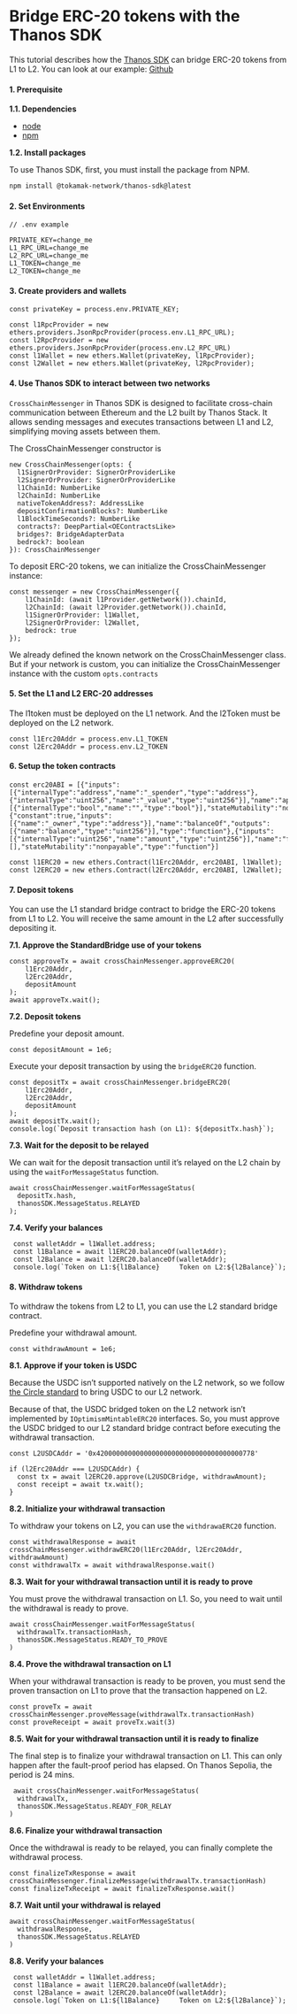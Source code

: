 # Bridge ERC-20 tokens with the Thanos SDK

This tutorial describes how the [Thanos SDK](https://www.npmjs.com/package/@tokamak-network/thanos-sdk) can bridge ERC-20 tokens from L1 to L2. You can look at our example: [Github](https://github.com/tokamak-network/tokamak-thanos-tutorial/tree/main/cross-dom-bridge-erc20)

#### 1. Prerequisite

**1.1. Dependencies**

* [node](https://nodejs.org/en)
* [npm](https://www.npmjs.com/)

**1.2. Install packages**

To use Thanos SDK, first, you must install the package from NPM.

```bash
npm install @tokamak-network/thanos-sdk@latest
```

#### 2. Set Environments

```tsx
// .env example

PRIVATE_KEY=change_me
L1_RPC_URL=change_me
L2_RPC_URL=change_me
L1_TOKEN=change_me
L2_TOKEN=change_me
```

#### 3. Create providers and wallets

```tsx
const privateKey = process.env.PRIVATE_KEY;

const l1RpcProvider = new ethers.providers.JsonRpcProvider(process.env.L1_RPC_URL);
const l2RpcProvider = new ethers.providers.JsonRpcProvider(process.env.L2_RPC_URL)
const l1Wallet = new ethers.Wallet(privateKey, l1RpcProvider);
const l2Wallet = new ethers.Wallet(privateKey, l2RpcProvider);
```

#### 4. Use Thanos SDK to interact between two networks

`CrossChainMessenger` in Thanos SDK is designed to facilitate cross-chain communication between Ethereum and the L2 built by Thanos Stack. It allows sending messages and executes transactions between L1 and L2, simplifying moving assets between them.

The CrossChainMessenger constructor is

```tsx
new CrossChainMessenger(opts: {
  l1SignerOrProvider: SignerOrProviderLike
  l2SignerOrProvider: SignerOrProviderLike
  l1ChainId: NumberLike
  l2ChainId: NumberLike
  nativeTokenAddress?: AddressLike
  depositConfirmationBlocks?: NumberLike
  l1BlockTimeSeconds?: NumberLike
  contracts?: DeepPartial<OEContractsLike>
  bridges?: BridgeAdapterData
  bedrock?: boolean
}): CrossChainMessenger
```

To deposit ERC-20 tokens, we can initialize the CrossChainMessenger instance:

```tsx
const messenger = new CrossChainMessenger({
    l1ChainId: (await l1Provider.getNetwork()).chainId,
    l2ChainId: (await l2Provider.getNetwork()).chainId,
    l1SignerOrProvider: l1Wallet,
    l2SignerOrProvider: l2Wallet,
    bedrock: true
});
```

We already defined the known network on the CrossChainMessenger class. But if your network is custom, you can initialize the CrossChainMessenger instance with the custom `opts.contracts`

#### **5. Set the L1 and L2 ERC-20 addresses**

The l1token must be deployed on the L1 network. And the l2Token must be deployed on the L2 network.

```tsx
const l1Erc20Addr = process.env.L1_TOKEN
const l2Erc20Addr = process.env.L2_TOKEN
```

#### **6. Setup the token contracts**

```tsx
const erc20ABI = [{"inputs":[{"internalType":"address","name":"_spender","type":"address"},{"internalType":"uint256","name":"_value","type":"uint256"}],"name":"approve","outputs":[{"internalType":"bool","name":"","type":"bool"}],"stateMutability":"nonpayable","type":"function"},{"constant":true,"inputs":[{"name":"_owner","type":"address"}],"name":"balanceOf","outputs":[{"name":"balance","type":"uint256"}],"type":"function"},{"inputs":[{"internalType":"uint256","name":"amount","type":"uint256"}],"name":"faucet","outputs":[],"stateMutability":"nonpayable","type":"function"}]

const l1ERC20 = new ethers.Contract(l1Erc20Addr, erc20ABI, l1Wallet);
const l2ERC20 = new ethers.Contract(l2Erc20Addr, erc20ABI, l2Wallet);
```

#### **7. Deposit tokens**

You can use the L1 standard bridge contract to bridge the ERC-20 tokens from L1 to L2. You will receive the same amount in the L2 after successfully depositing it.

**7.1. Approve the StandardBridge use of your tokens**

```tsx
const approveTx = await crossChainMessenger.approveERC20(
    l1Erc20Addr,
    l2Erc20Addr,
    depositAmount
);
await approveTx.wait();
```

**7.2. Deposit tokens**

Predefine your deposit amount.

```tsx
const depositAmount = 1e6;
```

Execute your deposit transaction by using the `bridgeERC20` function.

```tsx
const depositTx = await crossChainMessenger.bridgeERC20(
    l1Erc20Addr,
    l2Erc20Addr,
    depositAmount
);
await depositTx.wait();
console.log(`Deposit transaction hash (on L1): ${depositTx.hash}`);
```

**7.3. Wait for the deposit to be relayed**

We can wait for the deposit transaction until it’s relayed on the L2 chain by using the `waitForMessageStatus` function.

```tsx
await crossChainMessenger.waitForMessageStatus(
  depositTx.hash,
  thanosSDK.MessageStatus.RELAYED
);
```

**7.4. Verify your balances**

```tsx
 const walletAddr = l1Wallet.address;
 const l1Balance = await l1ERC20.balanceOf(walletAddr);
 const l2Balance = await l2ERC20.balanceOf(walletAddr);
 console.log(`Token on L1:${l1Balance}     Token on L2:${l2Balance}`);
```

#### **8. Withdraw tokens**

To withdraw the tokens from L2 to L1, you can use the L2 standard bridge contract.

Predefine your withdrawal amount.

```tsx
const withdrawAmount = 1e6;
```

**8.1. Approve if your token is USDC**

Because the USDC isn’t supported natively on the L2 network, so we follow [the Circle standard](https://www.circle.com/blog/bridged-usdc-standard) to bring USDC to our L2 network.

Because of that, the USDC bridged token on the L2 network isn’t implemented by `IOptimismMintableERC20` interfaces. So, you must approve the USDC bridged to our L2 standard bridge contract before executing the withdrawal transaction.

```tsx
const L2USDCAddr = '0x4200000000000000000000000000000000000778'

if (l2Erc20Addr === L2USDCAddr) {
  const tx = await l2ERC20.approve(L2USDCBridge, withdrawAmount);
  const receipt = await tx.wait();
}
```

**8.2. Initialize your withdrawal transaction**

To withdraw your tokens on L2, you can use the `withdrawaERC20` function.

```tsx
const withdrawalResponse = await crossChainMessenger.withdrawERC20(l1Erc20Addr, l2Erc20Addr, withdrawAmount)
const withdrawalTx = await withdrawalResponse.wait()
```

**8.3. Wait for your withdrawal transaction until it is ready to prove**

You must prove the withdrawal transaction on L1. So, you need to wait until the withdrawal is ready to prove.

```tsx
await crossChainMessenger.waitForMessageStatus(
  withdrawalTx.transactionHash,
  thanosSDK.MessageStatus.READY_TO_PROVE
)
```

**8.4. Prove the withdrawal transaction on L1**

When your withdrawal transaction is ready to be proven, you must send the proven transaction on L1 to prove that the transaction happened on L2.

```tsx
const proveTx = await crossChainMessenger.proveMessage(withdrawalTx.transactionHash)
const proveReceipt = await proveTx.wait(3)
```

**8.5. Wait for your withdrawal transaction until it is ready to finalize**

The final step is to finalize your withdrawal transaction on L1. This can only happen after the fault-proof period has elapsed. On Thanos Sepolia, the period is 24 mins.

```tsx
 await crossChainMessenger.waitForMessageStatus(
  withdrawalTx,
  thanosSDK.MessageStatus.READY_FOR_RELAY
)
```

**8.6. Finalize your withdrawal transaction**

Once the withdrawal is ready to be relayed, you can finally complete the withdrawal process.

```tsx
const finalizeTxResponse = await crossChainMessenger.finalizeMessage(withdrawalTx.transactionHash)
const finalizeTxReceipt = await finalizeTxResponse.wait()
```

**8.7. Wait until your withdrawal is relayed**

```tsx
await crossChainMessenger.waitForMessageStatus(
  withdrawalResponse,
  thanosSDK.MessageStatus.RELAYED
)
```

**8.8. Verify your balances**

```tsx
 const walletAddr = l1Wallet.address;
 const l1Balance = await l1ERC20.balanceOf(walletAddr);
 const l2Balance = await l2ERC20.balanceOf(walletAddr);
 console.log(`Token on L1:${l1Balance}     Token on L2:${l2Balance}`);
```

